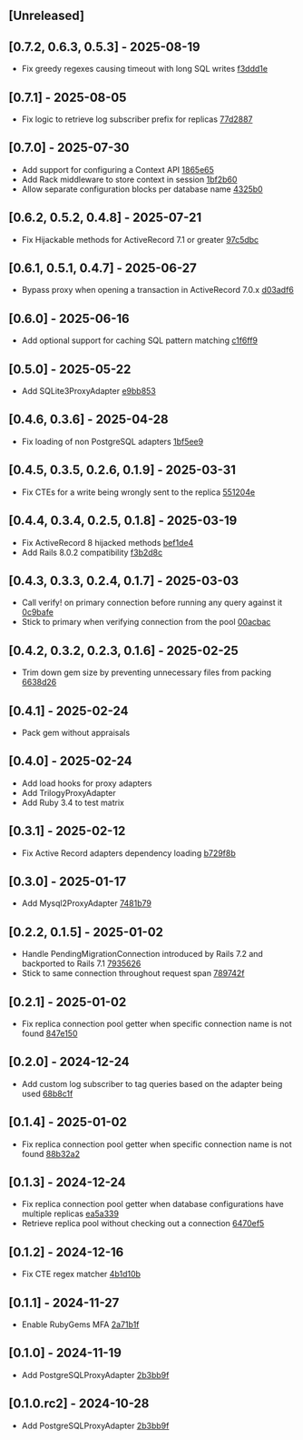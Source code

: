 ## [Unreleased]

## [0.7.2, 0.6.3, 0.5.3] - 2025-08-19

- Fix greedy regexes causing timeout with long SQL writes [f3ddd1e](https://github.com/Nasdaq/active_record_proxy_adapters/commit/f3ddd1e07b80f598f8d315637bd48bfc27c19621)

## [0.7.1] - 2025-08-05

- Fix logic to retrieve log subscriber prefix for replicas [77d2887](https://github.com/Nasdaq/active_record_proxy_adapters/commit/77d2887069a975ec03199168ac57434294273fe2)

## [0.7.0] - 2025-07-30

- Add support for configuring a Context API [1865e65](https://github.com/Nasdaq/active_record_proxy_adapters/commit/1865e65dff9f5e53b36e0795a29c32400315a266)
- Add Rack middleware to store context in session [1bf2b60](https://github.com/Nasdaq/active_record_proxy_adapters/commit/1bf2b6099cbec9b4a362e3d0cb7deb8d2ca5d804)
- Allow separate configuration blocks per database name [4325b0](https://github.com/Nasdaq/active_record_proxy_adapters/commit/4325b09c68fa4f00243a97e790d2d21ef92fc521)

## [0.6.2, 0.5.2, 0.4.8] - 2025-07-21

- Fix Hijackable methods for ActiveRecord 7.1 or greater [97c5dbc](https://github.com/Nasdaq/active_record_proxy_adapters/commit/97c5dbc46ad9ab19ecc21d16cdc79fcea4158378)

## [0.6.1, 0.5.1, 0.4.7] - 2025-06-27

- Bypass proxy when opening a transaction in ActiveRecord 7.0.x [d03adf6](https://github.com/Nasdaq/active_record_proxy_adapters/commit/d03adf61e284cc29f82879aefc4f087a91e01d33)

## [0.6.0] - 2025-06-16

- Add optional support for caching SQL pattern matching [c1f6ff9](https://github.com/Nasdaq/active_record_proxy_adapters/commit/c1f6ff9bb211b1e7b8fea4b138e4c13fb6378cbe)

## [0.5.0] - 2025-05-22

- Add SQLite3ProxyAdapter [e9bb853](https://github.com/Nasdaq/active_record_proxy_adapters/commit/e9bb8536123ee7c14960bf802d43be4c7ce6d1ee)

## [0.4.6, 0.3.6] - 2025-04-28

- Fix loading of non PostgreSQL adapters [1bf5ee9](https://github.com/Nasdaq/active_record_proxy_adapters/commit/1bf5ee9c6a21cb81d928e82b988c0a6e79ff878b)

## [0.4.5, 0.3.5, 0.2.6, 0.1.9] - 2025-03-31

- Fix CTEs for a write being wrongly sent to the replica [551204e](https://github.com/Nasdaq/active_record_proxy_adapters/commit/551204e7a9beec4ce920268bb95203498f49ec61)

## [0.4.4, 0.3.4, 0.2.5, 0.1.8] - 2025-03-19

- Fix ActiveRecord 8 hijacked methods [bef1de4](https://github.com/Nasdaq/active_record_proxy_adapters/commit/bef1de414dbe7c523c32d3f4bce1b266ab3286f1)
- Add Rails 8.0.2 compatibility [f3b2d8c](https://github.com/Nasdaq/active_record_proxy_adapters/commit/f3b2d8c2da266cc5ab4d0e5fe5a8c04d589b661e)

## [0.4.3, 0.3.3, 0.2.4, 0.1.7] - 2025-03-03

- Call verify! on primary connection before running any query against it [0c9bafe](https://github.com/Nasdaq/active_record_proxy_adapters/commit/0c9bafe363280ce32db25e08756e7ff6395c5c91)
- Stick to primary when verifying connection from the pool [00acbac](https://github.com/Nasdaq/active_record_proxy_adapters/commit/00acbacb93a825bb700fdd4901a5b42568236ca2)

## [0.4.2, 0.3.2, 0.2.3, 0.1.6] - 2025-02-25

- Trim down gem size by preventing unnecessary files from packing [6638d26](https://github.com/Nasdaq/active_record_proxy_adapters/commit/6638d26c1e0ff299ac9882caf3953e3572f4668d)

## [0.4.1] - 2025-02-24

- Pack gem without appraisals

## [0.4.0] - 2025-02-24

- Add load hooks for proxy adapters
- Add TrilogyProxyAdapter
- Add Ruby 3.4 to test matrix

## [0.3.1] - 2025-02-12
- Fix Active Record adapters dependency loading [b729f8b](https://github.com/Nasdaq/active_record_proxy_adapters/commit/b729f8bdb517cdc80f348c00e1fe4c5b56b76143)

## [0.3.0] - 2025-01-17

- Add Mysql2ProxyAdapter [7481b79](https://github.com/Nasdaq/active_record_proxy_adapters/commit/7481b79dc93114f9b3b40faa8f3eecce90fe9104)

## [0.2.2, 0.1.5] - 2025-01-02

- Handle PendingMigrationConnection introduced by Rails 7.2 and backported to Rails 7.1 [7935626](https://github.com/Nasdaq/active_record_proxy_adapters/commit/793562694c05d554bad6e14637b34e5f9ffd2fc5)
- Stick to same connection throughout request span [789742f](https://github.com/Nasdaq/active_record_proxy_adapters/commit/789742fd7a33ecd555a995e8a1e1336455caec75)

## [0.2.1] - 2025-01-02

- Fix replica connection pool getter when specific connection name is not found [847e150](https://github.com/Nasdaq/active_record_proxy_adapters/commit/847e150dd21c5bc619745ee1d9d8fcaa9b8f2eea)

## [0.2.0] - 2024-12-24

- Add custom log subscriber to tag queries based on the adapter being used [68b8c1f](https://github.com/Nasdaq/active_record_proxy_adapters/commit/68b8c1f4191388eb957bf12e0f84289da667e940)

## [0.1.4] - 2025-01-02

- Fix replica connection pool getter when specific connection name is not found [88b32a2](https://github.com/Nasdaq/active_record_proxy_adapters/commit/88b32a282b54d420e652f638656dbcf063ac8796)

## [0.1.3] - 2024-12-24

- Fix replica connection pool getter when database configurations have multiple replicas [ea5a339](https://github.com/Nasdaq/active_record_proxy_adapters/commit/ea5a33997da45ac073f166b3fbd2d12426053cd6)
- Retrieve replica pool without checking out a connection [6470ef5](https://github.com/Nasdaq/active_record_proxy_adapters/commit/6470ef58e851082ae1f7a860ecdb5b451ef903c8)

## [0.1.2] - 2024-12-16

- Fix CTE regex matcher [4b1d10b](https://github.com/Nasdaq/active_record_proxy_adapters/commit/4b1d10bfd952fb1f5b102de8cc1a5bd05d25f5e9)

## [0.1.1] - 2024-11-27

- Enable RubyGems MFA [2a71b1f](https://github.com/Nasdaq/active_record_proxy_adapters/commit/2a71b1f4354fb966cc0aa68231ca5837814e07ee)

## [0.1.0] - 2024-11-19

- Add PostgreSQLProxyAdapter [2b3bb9f](https://github.com/Nasdaq/active_record_proxy_adapters/commit/2b3bb9f7359139519b32af3018ceb07fed8c6b33)

## [0.1.0.rc2] - 2024-10-28

- Add PostgreSQLProxyAdapter [2b3bb9f](https://github.com/Nasdaq/active_record_proxy_adapters/commit/2b3bb9f7359139519b32af3018ceb07fed8c6b33)

